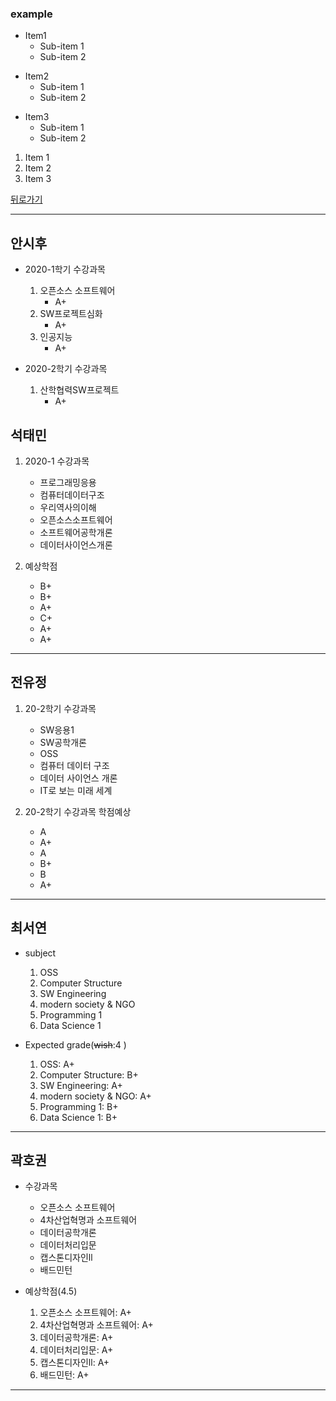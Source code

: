 ### example  
* Item1  
    * Sub-item 1  
    * Sub-item 2  
+ Item2  
    + Sub-item 1  
    + Sub-item 2  
- Item3  
    - Sub-item 1  
    - Sub-item 2  

1. Item 1  
2. Item 2  
3. Item 3  

[뒤로가기](./README.md)

* * *
## 안시후
- 2020-1학기 수강과목 
    1.  오픈소스 소프트웨어
        - A+
    2.  SW프로젝트심화
        - A+
    3.  인공지능
        - A+
  
- 2020-2학기 수강과목
    1. 산학협력SW프로젝트
        - A+
  
## 석태민
1. 2020-1 수강과목
    + 프로그래밍응용
    + 컴퓨터데이터구조
    + 우리역사의이해
    + 오픈소스소프트웨어
    + 소프트웨어공학개론
    + 데이터사이언스개론

2. 예상학점
    - B+
    - B+
    - A+
    - C+
    - A+
    - A+
_ _ _
## 전유정
1. 20-2학기 수강과목
    + SW응용1
    + SW공학개론
    + OSS
    + 컴퓨터 데이터 구조
    + 데이터 사이언스 개론
    + IT로 보는 미래 세계

2. 20-2학기 수강과목 학점예상
    - A
    - A+
    - A
    - B+
    - B
    - A+
_ _ _
## 최서연
- subject
    1. OSS
    2. Computer Structure
    3. SW Engineering
    4. modern society & NGO
    5. Programming 1 
    6. Data Science 1 

- Expected grade(~~wish~~:4 )
    1. OSS: A+
    2. Computer Structure: B+ 
    3. SW Engineering: A+
    4. modern society & NGO: A+
    5. Programming 1: B+
    6. Data Science 1: B+



_ _ _
## 곽호권
- 수강과목
  - 오픈소스 소프트웨어
  - 4차산업혁명과 소프트웨어
  - 데이터공학개론
  - 데이터처리입문
  - 캡스톤디자인ll
  - 배드민턴
  
- 예상학점(4.5)
  1. 오픈소스 소프트웨어: A+
  1. 4차산업혁명과 소프트웨어: A+
  1. 데이터공학개론: A+
  1. 데이터처리입문: A+
  1. 캡스톤디자인ll: A+
  1. 배드민턴: A+  
  
_ _ _

